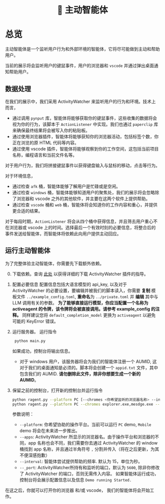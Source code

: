 <div align = "center">
    <h1> 🤖 主动智能体 </h1>
</div>

# 总览

主动智能体是一个监听用户行为和外部环境的智能体，它将尽可能做到主动和帮助用户。

当前的展示将会监听用户的键鼠事件，用户的浏览器和 `vscode` 并通过弹出桌面通知帮助用户。

## 数据处理
在我们的展示中，我们采用 ActivityWatcher 来监听用户的行为和环境。技术上而言，
- 通过调用 `pynput` 库，智能体将能够获取你的键鼠事件，这些收集的数据将会视为你的行为，该脚本于 `ActionListener` 中实现。我们也通过 `paperclip` 库来确保最终结果将会被写入你的粘贴板。
- 通过使用浏览器插件，智能体将能够获知你的浏览器活动，包括标签个数，你正在浏览的原 HTML 代码等内容。
- 通过使用 vscode 插件，智能体将能够观察到你的工作空间，这包括当前项目名称，编程语言和当前文件名等。

对于用户行为，我们将拼接键鼠事件以获得键盘输入与鼠标的移动，点击等行为。

对于环境信息，
- 通过检查 `afk` 桶，智能体能够了解用户是忙碌或是空闲。
- 通过检查 `windows` 桶，智能体能够知道用户的聚焦处，我们的展示将会忽略除了浏览器和 vscode 之外的其他软件，并主要在这两个软件上提供帮助。
- 通过检查 `vscode` 桶和 `web` 桶，智能体将会知道你的工作内容和重心，并提供更合适的结果。

对于每段时期，`ActionListener` 将会从四个桶中获得信息，并且筛去用户重心不在浏览器或 vscode 上的时间。选择最后一个有效时刻的必要信息，将整合后的事件发送给智能体，而智能体将依赖此向用户提供主动回应。

## 运行主动智能体
为了完整体验主动智能体，你需要先下载额外依赖。

0. 下载依赖。查询 [此处](../README.md#install-activity-watcher) 以获得详细的下载 ActivityWatcher 插件的指导。

1. 配置必要信息
  配置信息包括大语言模型的 api_key, 以及对于 ActivityWatcher 的必要设置，要编辑并被我们的脚本读入，你需要 **复制** 模板文件 `../example_config.toml`, **重命名**为 `../private.toml` 并 **编辑** 其中与 LLM 调用有关的参数。
  **为了能够直接运行模型，你应当配置一个名称为 activeagent 的令牌，该令牌将会被直接调用。请参考 example_config 的注释。**
  同样建议您将 `default_completion_model` 更换为 `activeagent` 以避免可能的 KeyError 错误。

2. 运行服务器。
   运行指令
   ```bash
    python main.py
    ```
    如果成功，控制台将输出信息。
    - 对于 windows 用户，该服务器将会为我们的智能体注册一个 AUMID, 这对于我们的桌面通知是必须的。脚本将会创建一个 `appid.txt` 文件，其中包含我们的 AUMID. **请勿删除此文件，除非你想要生成一个新的 AUMID**。

3. 保留之前的控制台，打开新的控制台并运行指令
    ```bash
    python ragent.py --platform PC [--chromes <你希望监听的浏览器名称> --interval <每轮之间的间隔>]
    python ragent.py --platform PC --chromes explorer.exe,mesdge.exe --interval 10
    ```
    参数说明：
    - `--platform`: 你希望协助的操作平台。当前可以运行 `PC` demo, `Mobile` demo 将会在未来进一步推出。
    - `--apps`: ActivityWatcher 所显示的浏览器名。由于操作平台和浏览器的不同，app 名称也会不同，我们需要你去通过 ActivityWatcher 的 window 桶找到 app 名称，并且通过半角符号 `,` 分割并传入（将在之后更新，为其不便深感抱歉）
    - `--interval`: 智能体尝试提供帮助的频率. 默认为 15，单位为秒。
    - `--_port`: ActivityWatcher所持有和监听的端口，默认为 `5600`, 除非你修改了 ActivityWatcher 的端口，否则无需传入内容。
    如果智能体运行成功，控制台将会展示配置信息以及信息 `Demo running Started.`

在这之后，你就可以打开你的浏览器 和/或 vscode， 我们的智能体将会开始工作。

